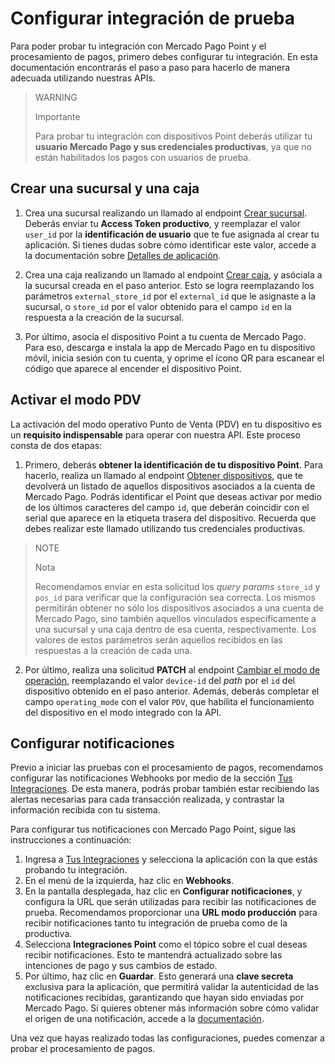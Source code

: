 # Configurar integración de prueba

Para poder probar tu integración con Mercado Pago Point y el procesamiento de pagos, primero debes configurar tu integración. En esta documentación encontrarás el paso a paso para hacerlo de manera adecuada utilizando nuestras APIs.

> WARNING
>
> Importante
>
> Para probar tu integración con dispositivos Point deberás utilizar tu **usuario Mercado Pago y sus credenciales productivas**, ya que no están habilitados los pagos con usuarios de prueba.

## Crear una sucursal y una caja

1. Crea una sucursal realizando un llamado al endpoint [Crear sucursal](/developers/es/reference/stores/_users_user_id_stores/post). Deberás enviar tu **Access Token productivo**, y reemplazar el valor `user_id` por la **identificación de usuario** que te fue asignada al crear tu aplicación. Si tienes dudas sobre cómo identificar este valor, accede a la documentación sobre [Detalles de aplicación](/developers/es/docs/mp-point/additional-content/your-integrations/application-details).<br>  

2. Crea una caja realizando un llamado al endpoint [Crear caja](/developers/es/reference/pos/_pos/post), y asóciala a la sucursal creada en el paso anterior. Esto se logra reemplazando los parámetros `external_store_id` por el `external_id` que le asignaste a la sucursal, o `store_id` por el valor obtenido para el campo `id` en la respuesta a la creación de la sucursal.<br>

3. Por último, asocia el dispositivo Point a tu cuenta de Mercado Pago. Para eso, descarga e instala la app de Mercado Pago en tu dispositivo móvil, inicia sesión con tu cuenta, y oprime el ícono QR para escanear el código que aparece al encender el dispositivo Point.<br>


## Activar el modo PDV

La activación del modo operativo Punto de Venta (PDV) en tu dispositivo es un **requisito indispensable** para operar con nuestra API. Este proceso consta de dos etapas:

1. Primero, deberás **obtener la identificación de tu dispositivo Point**. Para hacerlo, realiza un llamado al endpoint [Obtener dispositivos](/developers/es/reference/integrations_api/_point_integration-api_devices/get), que te devolverá un listado de aquellos dispositivos asociados a la cuenta de Mercado Pago. Podrás identificar el Point que deseas activar por medio de los últimos caracteres del campo `id`, que deberán coincidir con el serial que aparece en la etiqueta trasera del dispositivo. Recuerda que debes realizar este llamado utilizando tus credenciales productivas.

> NOTE
>
> Nota
>
> Recomendamos enviar en esta solicitud los *query params* `store_id` y `pos_id` para verificar que la configuración sea correcta. Los mismos permitirán obtener no sólo los dispositivos asociados a una cuenta de Mercado Pago, sino también aquellos vinculados específicamente a una sucursal y una caja dentro de esa cuenta, respectivamente. Los valores de estos parámetros serán aquellos recibidos en las respuestas a la creación de cada una.

2. Por último, realiza una solicitud **PATCH** al endpoint [Cambiar el modo de operación](/developers/es/reference/integrations_api/_point_integration-api_devices_device-id/patch), reemplazando el valor `device-id` del *path* por el `id` del dispositivo obtenido en el paso anterior.  Además, deberás completar el campo `operating_mode` con el valor `PDV`, que habilita el funcionamiento del dispositivo en el modo integrado con la API.


## Configurar notificaciones

Previo a iniciar las pruebas con el procesamiento de pagos, recomendamos configurar las notificaciones Webhooks por medio de la sección [Tus Integraciones](/developers/panel/app). De esta manera, podrás probar también estar recibiendo las alertas necesarias para cada transacción realizada, y contrastar la información recibida con tu sistema.

Para configurar tus notificaciones con Mercado Pago Point, sigue las instrucciones a continuación:

1. Ingresa a [Tus Integraciones](/developers/panel/app) y selecciona la aplicación con la que estás probando tu integración.<br>
2. En el menú de la izquierda, haz clic en **Webhooks**.<br>
3. En la pantalla desplegada, haz clic en **Configurar notificaciones**, y configura la URL que serán utilizadas para recibir las notificaciones de prueba. Recomendamos proporcionar una **URL modo producción** para recibir notificaciones tanto tu integración de prueba como de la productiva.<br>
4. Selecciona **Integraciones Point** como el tópico sobre el cual deseas recibir notificaciones. Esto te mantendrá actualizado sobre las intenciones de pago y sus cambios de estado.<br>
5. Por último, haz clic en **Guardar**. Esto generará una **clave secreta** exclusiva para la aplicación, que permitirá validar la autenticidad de las notificaciones recibidas, garantizando que hayan sido enviadas por Mercado Pago. Si quieres obtener más información sobre cómo validar el origen de una notificación, accede a la [documentación](/developers/es/docs/mp-point/additional-content/your-integrations/notifications/webhooks#configuracinatravsdelpaneldeldesarrollador).

Una vez que hayas realizado todas las configuraciones, puedes comenzar a probar el procesamiento de pagos.
